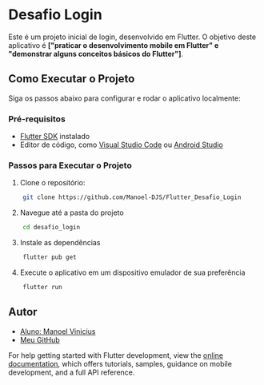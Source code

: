 # Desafio Login 

Este é um projeto inicial de login, desenvolvido em Flutter. O objetivo deste aplicativo é **["praticar o desenvolvimento mobile em Flutter" e "demonstrar alguns conceitos básicos do Flutter"]**.

## Como Executar o Projeto

Siga os passos abaixo para configurar e rodar o aplicativo localmente:

### Pré-requisitos

- [Flutter SDK](https://flutter.dev/docs/get-started/install) instalado
- Editor de código, como [Visual Studio Code](https://code.visualstudio.com/) ou [Android Studio](https://developer.android.com/studio)

### Passos para Executar o Projeto

1. Clone o repositório:
```bash
    git clone https://github.com/Manoel-DJS/Flutter_Desafio_Login
```
2. Navegue até a pasta do projeto
```bash
    cd desafio_login
```
3. Instale as dependências
```bash
    flutter pub get
```
4. Execute o aplicativo em um dispositivo emulador de sua preferência
```bash
    flutter run
```

## Autor

- [Aluno: Manoel Vinicius](https://www.linkedin.com/in/manoel-vinicius-844692249/)
- [Meu GitHub](https://github.com/Manoel-DJS)


For help getting started with Flutter development, view the
[online documentation](https://docs.flutter.dev/), which offers tutorials,
samples, guidance on mobile development, and a full API reference.
